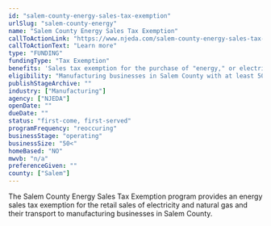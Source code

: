 ```yaml
---
id: "salem-county-energy-sales-tax-exemption"
urlSlug: "salem-county-energy"
name: "Salem County Energy Sales Tax Exemption"
callToActionLink: "https://www.njeda.com/salem-county-energy-sales-tax-exemption/"
callToActionText: "Learn more"
type: "FUNDING"
fundingType: "Tax Exemption"
benefits: 'Sales tax exemption for the purchase of "energy," or electricity and natural gas, for use at the facility.'
eligibility: "Manufacturing businesses in Salem County with at least 50 employees. At least 50% of employees must be involved in the manufacturing process. The energy and utility services must be consumed exclusively at the facility."
publishStageArchive: ""
industry: ["Manufacturing"]
agency: ["NJEDA"]
openDate: ""
dueDate: ""
status: "first-come, first-served"
programFrequency: "reoccuring"
businessStage: "operating"
businessSize: "50<"
homeBased: "NO"
mwvb: "n/a"
preferenceGiven: ""
county: ["Salem"]
---
```


The Salem County Energy Sales Tax Exemption program provides an energy sales tax exemption for the retail sales of electricity and natural gas and their transport to manufacturing businesses in Salem County.

